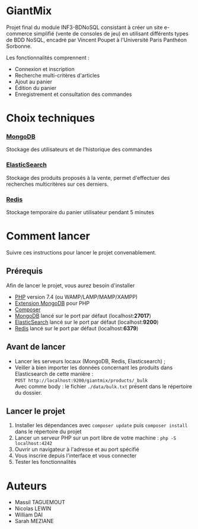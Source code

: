 # GiantMix

Projet final du module INF3-BDNoSQL consistant à créer un site e-commerce
simplifié (vente de consoles de jeu) en utilisant différents types de BDD NoSQL,
encadré par Vincent Poupet à l'Université Paris Panthéon Sorbonne.

Les fonctionnalités comprennent :

* Connexion et inscription
* Recherche multi-critères d'articles
* Ajout au panier
* Édition du panier
* Enregistrement et consultation des commandes

# Choix techniques

### [MongoDB](https://docs.mongodb.com/manual/administration/install-community/)

Stockage des utilisateurs et de l'historique des commandes

### [ElasticSearch](https://www.elastic.co/fr/downloads/elasticsearch)

Stockage des produits proposés à la vente, permet d'effectuer des recherches
multicritères sur ces derniers.

### [Redis](https://redis.io/download)

Stockage temporaire du panier utilisateur pendant 5 minutes



# Comment lancer

Suivre ces instructions pour lancer le projet convenablement.

## Prérequis

Afin de lancer le projet, vous aurez besoin d'installer

* [PHP](https://www.php.net/downloads.php) version 7.4 (ou WAMP/LAMP/MAMP/XAMPP)
* [Extension MongoDB](https://docs.mongodb.com/drivers/php/) pour PHP
* [Composer](https://getcomposer.org/download/)
* [MongoDB](https://docs.mongodb.com/manual/administration/install-community/) lancé sur le port par défaut (localhost:**27017**)
* [ElasticSearch](https://www.elastic.co/fr/downloads/elasticsearch) lancé sur le port par défaut (localhost:**9200**)
* [Redis](https://redis.io/download) lancé sur le port par défaut (localhost:**6379**)

## Avant de lancer

* Lancer les serveurs locaux (MongoDB, Redis, Elasticsearch) ;
* Veiller à bien importer les données concernant les produits dans Elasticsearch
  de cette manière :  
  ```POST http://localhost:9200/giantmix/products/_bulk```  
  Avec comme body : le fichier ```./data/bulk.txt``` présent dans le répertoire
  du dossier.

## Lancer le projet

1. Installer les dépendances avec ```composer update``` puis ```composer install``` dans le répertoire du projet
2. Lancer un serveur PHP sur un port libre de votre machine : ```php -S localhost:4242```
3. Ouvrir un navigateur à l'adresse et au port spécifié
4. Vous inscrire depuis l'interface et vous connecter
5. Tester les fonctionnalités

# Auteurs

* Massil TAGUEMOUT
* Nicolas LEWIN
* William DAI
* Sarah MEZIANE
